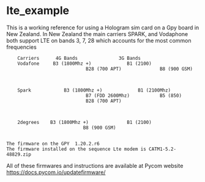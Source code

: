 # lte_example

This is a working reference for  using a Hologram sim card on a Gpy board in New Zealand.
In New Zealand the main carriers SPARK, and Vodaphone both support LTE on bands 3, 7, 28 which accounts for the most common frequencies 

		Carriers	  4G Bands	             3G Bands
		Vodafone	 B3 (1800Mhz +)             B1 (2100)
                                 B28 (700 APT)              B8 (900 GSM)
	                                                                    

                                                                           
		Spark	         B3 (1800Mhz +)             B1 (2100Mhz)
                                 B7 (FDD 2600Mhz)           B5 (850)
                                 B28 (700 APT)
	                                                                       

                                                                               
		2degrees	B3 (1800Mhz +)	            B1 (2100) 
							    B8 (900 GSM)


	The firmware on the GPY  1.20.2.r6
	The firmware installed on the sequence Lte modem is CATM1-5.2-48829.zip

All of these firmwares and instructions are available at Pycom website		
		https://docs.pycom.io/updatefirmware/ 


                                                                            
